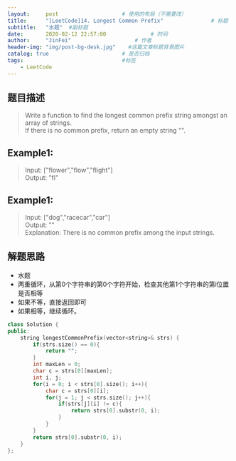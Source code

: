 ```yaml
---
layout:     post                    # 使用的布局（不需要改） 
title:      "[LeetCode]14. Longest Common Prefix"               # 标题  
subtitle:   "水题"  #副标题 
date:       2020-02-12 22:57:00              # 时间 
author:     "JinFei"                    # 作者 
header-img: "img/post-bg-desk.jpg"    #这篇文章标题背景图片 
catalog: true                       # 是否归档 
tags:                               #标签     
    - LeetCode 
---
```


## 题目描述
> Write a function to find the longest common prefix string amongst an array of strings. <br>
If there is no common prefix, return an empty string "".

## Example1:
 
> Input: ["flower","flow","flight"] <br>
Output: "fl" <br>

## Example1:
 
> Input: ["dog","racecar","car"]<br>
Output: "" <br>
Explanation: There is no common prefix among the input strings.<br>


## 解题思路
- 水题
- 两重循环，从第0个字符串的第0个字符开始，检查其他第1个字符串的第i位置是否相等
- 如果不等，直接返回即可
- 如果相等，继续循环。
  
```C++
class Solution {
public:
    string longestCommonPrefix(vector<string>& strs) {
        if(strs.size() == 0){
            return "";
        }
        int maxLen = 0;
        char c = strs[0][maxLen];
        int i, j;
        for(i = 0; i < strs[0].size(); i++){
            char c = strs[0][i];
            for(j = 1; j < strs.size(); j++){
                if(strs[j][i] != c){
                    return strs[0].substr(0, i);
                }
            }
        }
        return strs[0].substr(0, i);
    }
};
```
